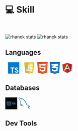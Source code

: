 # 💻 Skill
<br /> 

![rhanek stats](https://github-readme-stats.vercel.app/api/top-langs/?username=rhanek&hide_border=true&&count_private=true&count_private=true&layout=compact&langs_count=16&theme=dracula)
![rhanek stats](https://github-readme-stats.vercel.app/api?username=rhanek&show_icons=true&theme=dracula&hide=contribs,prs&cache_secons=1800&hide_border=true&include_all_commits=true&&count_private=true&count_private=true)
## Languages
<p>
  <img  height="38" alingn="left" src="./public/images/ts.png" alt="ts" />
  <img  height="38" alingn="left" src="./public/images/JS.png" alt="Js"/>
  <img  height="38" alingn="left" src="./public/images/html.png" alt="Html" />
  <img  height="38" alingn="left" src="./public/images/css.png" alt="Css" />
  <img  height="38" alingn="left" src="./public/images/angular.png" alt="angular" />
</p>

## Databases
<p>
  <img  height="38" alingn="left" src="./public/images/sql.jpg" alt="SQL" />
  <img  height="38" alingn="left" src="./public/images/mysql.png" alt="MySQL" />
</p>

## Dev Tools
<p>  
  <img  height="38" alingn="left" src="
